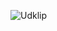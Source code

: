 ![Udklip](https://user-images.githubusercontent.com/64187942/134330433-e0adcce7-9447-4c9f-8aee-8b69d8eb2ccd.PNG)
